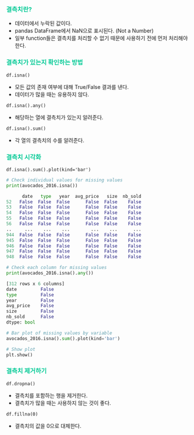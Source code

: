 ### <span style = "color: #04CA96">결측치란?
- 데이터에서 누락된 값이다.
- pandas DataFrame에서 NaN으로 표시된다. (Not a Number)
- 일부 function들은 결측치를 처리할 수 없기 때문에 사용하기 전에 먼저 처리해야 한다.

### <span style = "color: #04CA96">결측치가 있는지 확인하는 방법
`df.isna()`
- 모든 값의 존재 여부에 대해 True/False 결과를 낸다.
- 데이터가 많을 때는 유용하지 않다.

`df.isna().any()`
- 해당하는 열에 결측치가 있는지 알려준다.

`df.isna().sum()`
- 각 열의 결측치의 수를 알려준다.

### <span style = "color: #04CA96">결측치 시각화
`df.isna().sum().plot(kind='bar')`
```python
# Check individual values for missing values
print(avocados_2016.isna())

      date   type   year  avg_price   size  nb_sold
52   False  False  False      False  False    False
53   False  False  False      False  False    False
54   False  False  False      False  False    False
55   False  False  False      False  False    False
56   False  False  False      False  False    False
..     ...    ...    ...        ...    ...      ...
944  False  False  False      False  False    False
945  False  False  False      False  False    False
946  False  False  False      False  False    False
947  False  False  False      False  False    False
948  False  False  False      False  False    False

# Check each column for missing values
print(avocados_2016.isna().any())

[312 rows x 6 columns]
date         False
type         False
year         False
avg_price    False
size         False
nb_sold      False
dtype: bool

# Bar plot of missing values by variable
avocados_2016.isna().sum().plot(kind='bar')

# Show plot
plt.show()
```

### <span style = "color: #04CA96">결측치 제거하기
`df.dropna()`
- 결측치를 포함하는 행을 제거한다.
- 결측치가 많을 때는 사용하지 않는 것이 좋다.

`df.fillna(0)`
- 결측치의 값을 0으로 대체한다.

